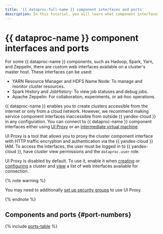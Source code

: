 ```yaml
---
title: '{{ dataproc-full-name }} component interfaces and ports'
description: In this tutorial, you will learn what component interfaces and ports are supported in {{ dataproc-name }} and how you can use them.
---
```


# {{ dataproc-name }} component interfaces and ports

For some {{ dataproc-name }} components, such as Hadoop, Spark, Yarn, and Zeppelin, there are custom web interfaces available on a cluster's master host. These interfaces can be used:

* YARN Resource Manager and HDFS Name Node: To manage and monitor cluster resources.
* Spark History and JobHistory: To view job statuses and debug jobs.
* Apache Zeppelin: For collaboration, experiments, or ad-hoc operations.

{{ dataproc-name }} enables you to create clusters accessible from the internet or only from a cloud network. However, we recommend making service component interfaces inaccessible from outside {{ yandex-cloud }} in any configuration. You can connect to {{ dataproc-name }} component interfaces either using [UI Proxy](../operations/connect-interfaces.md#ui-proxy) or an [intermediate virtual machine](../operations/connect-interfaces.md#routing).

UI Proxy is a tool that allows you to proxy the cluster component interface with HTTP traffic encryption and authentication via the {{ yandex-cloud }} IAM. To access the interfaces, the user must be logged in to {{ yandex-cloud }}, have cluster view permissions and the `dataproc.user` role.

UI Proxy is disabled by default. To use it, enable it when [creating](../operations/cluster-create.md#create) or [configuring](../operations/connect-interfaces.md#ui-proxy-enable) a cluster and [view](../operations/connect-interfaces.md#ui-proxy-list) a list of web interfaces available for connection.

{% note warning %}

You may need to additionally [set up security groups](../operations/connect.md#configuring-security-groups) to use UI Proxy.

{% endnote %}

## Components and ports {#port-numbers}

{% include [ports-table](../../_includes/data-processing/ports-table.md) %}
